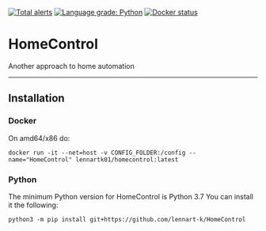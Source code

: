 [![Total alerts](https://img.shields.io/lgtm/alerts/g/lennart-k/HomeControl.svg?logo=lgtm&logoWidth=18&style=flat)](https://lgtm.com/projects/g/lennart-k/HomeControl/alerts/)
[![Language grade: Python](https://img.shields.io/lgtm/grade/python/g/lennart-k/HomeControl.svg?logo=lgtm&logoWidth=18)](https://lgtm.com/projects/g/lennart-k/HomeControl/context:python)
[![Docker status](https://img.shields.io/docker/cloud/build/lennartk01/homecontrol.svg)](https://hub.docker.com/r/lennartk01/homecontrol)
# HomeControl

Another approach to home automation

---

## Installation

### Docker

On amd64/x86 do:
```
docker run -it --net=host -v CONFIG_FOLDER:/config --name="HomeControl" lennartk01/homecontrol:latest
```

### Python

The minimum Python version for HomeControl is Python 3.7
You can install it the following:
```
python3 -m pip install git+https://github.com/lennart-k/HomeControl
```
